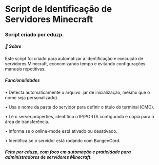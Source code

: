 # Script de Identificação de Servidores Minecraft
### Script criado por eduzp.

##### 📝 Sobre
Este script foi criado para automatizar a identificação e execução de servidores Minecraft, economizando tempo e evitando configurações manuais repetitivas.

##### Funcionalidades

• Detecta automaticamente o arquivo .jar de inicialização, mesmo que o nome seja personalizado).
     
• Usa o nome da pasta do servidor para definir o título do terminal (CMD).

• Lê o server.properties, identifica o IP/PORTA configurado e copia para a área de transferência.

• Informa se o online-mode está ativado ou desativado.

• Identifica se o servidor está rodando com BungeeCord.


##### Feito por eduzp, com foco em automação e praticidade para administradores de servidores Minecraft.
